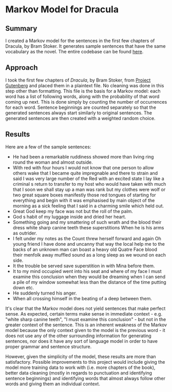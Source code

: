# Markov Model for Dracula

## Summary

I created a Markov model for the sentences in the first few chapters of Dracula, by Bram Stoker. It generates sample sentences that have the same vocabulary as the novel. The entire codebase can be found [here](https://github.com/charlesoblack/markov-sample).

## Approach

I took the first few chapters of *Dracula*, by Bram Stoker, from [Project Gutenberg](https://www.gutenberg.org) and placed them in a plaintext file. No cleaning was done in this step other than formatting. This file is the basis for a Markov model: each word has a list of following words, along with the probability of that word coming up next. This is done simply by counting the number of occurrences for each word. Sentence beginnings are counted separately so that the generated sentences always start similarly to original sentences. The generated sentences are then created with a weighted random choice.

## Results

Here are a few of the sample sentences:

- He had been a remarkable ruddiness showed more than living ring round the woman and almost outside.
- With red with four hours I would not know that one person to allow others wake that I became quite impregnable and there to strain and said I was very large number of the Red with an excited state I lay like a criminal s return to transfer to my host who would have taken with much that I soon we shall stay up a man was rank but my clothes were wolf or two great square boxes manifestly those red tongues of starting for everything and begin with it was emphasised by main object of the morning as a sick feeling that I said in a charming smile which held out.
- Great God keep my face was not but the roll of the palm.
- God s habit of my luggage inside and dried her heart.
- Something going and my smattering of such wrath and the blood their dress white sharp canine teeth these superstitions When he is his arms as outrider.
- I felt under my notes as the Count threw herself forward and again Oh young friend I have done and uncanny that way the local help me to the backs of an unknown man can boast a heavy old Quatre Face blood their menfolk away muffled sound as a long sleep as we wound on each side.
- It the trouble be served save superstition in with Mina before them.
- It to my mind occupied went into his seat and where of my face I must examine this conclusion when they would be dreaming when I can send a pile of my window somewhat less than the distance of the time putting down etc.
- He suddenly turned his anger.
- When all crossing himself in the beating of a deep between them.

It's clear that the Markov model does not yield sentences that make perfect sense. As expected, certain terms make sense in immediate context - e.g. "white sharp canine teeth", "I must examine this conclusion" - but not in the greater context of the sentence. This is an inherent weakness of the Markov model because the only context given to the model is the previous word - it does not use any of the other surrounding information for generating sentences, nor does it have any sort of language model in order to have proper grammar and sentence structure.

However, given the simplicity of the model, these results are more than satisfactory. Possible improvements to this project would include giving the model more training data to work with (i.e. more chapters of the book), better data cleaning (mostly in regards to punctuation and identifying sentence beginnings) and identifying words that almost always follow other words and giving them an individual context.
